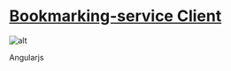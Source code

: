# [Bookmarking-service Client](http://useleafy.com)

![alt](https://www.evernote.com/shard/s8/sh/4848b2f5-a7cb-447e-95a1-9cc4807d9c1b/2f96b9bd1373f9da1e4737b65b202bef/deep/0/Home---leafy-and-4.-thomasloh@thomasloh-mbp----(zsh)-and-2.-thomasloh@thomasloh-mbp----Dropbox-Developer-projects-goldenpage-(zsh).png)

Angularjs
